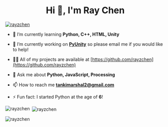 <!--
**rayzchen/rayzchen** is a ✨ _special_ ✨ repository because its `README.md` (this file) appears on your GitHub profile.

Here are some ideas to get you started:

- 🔭 I’m currently working on ...
- 🌱 I’m currently learning ...
- 👯 I’m looking to collaborate on ...
- 🤔 I’m looking for help with ...
- 💬 Ask me about ...
- 📫 How to reach me: ...
- 😄 Pronouns: ...
- ⚡ Fun fact: ...
-->

<h1 align="center">Hi 👋, I'm Ray Chen</h1>
<p align="left"> <a href="https://github.com/ryo-ma/github-profile-trophy"><img src="https://github-profile-trophy.vercel.app/?username=rayzchen" alt="rayzchen" /></a> </p>

- 🌱 I’m currently learning **Python, C++, HTML, Unity**

- 🔭 I’m currently working on **[PyUnity](https://github.com/pyunity/pyunity/)** so please email me if you would like to help!

- 👨‍💻 All of my projects are available at [https://github.com/rayzchen](https://github.com/rayzchen)

- 💬 Ask me about **Python, JavaScript, Processing**

- 📫 How to reach me **tankimarshal2@gmail.com**

- ⚡ Fun fact: I started Python at the age of **6**!

<p><img align="left" src="https://github-readme-stats.vercel.app/api/top-langs?username=rayzchen&show_icons=true&locale=en&layout=compact" alt="rayzchen" /></p>

<p>&nbsp;<img align="center" src="https://github-readme-stats.vercel.app/api?username=rayzchen&show_icons=true&locale=en" alt="rayzchen" /></p>

<p><img align="center" src="https://github-readme-streak-stats.herokuapp.com/?user=rayzchen&" alt="rayzchen" /></p>
